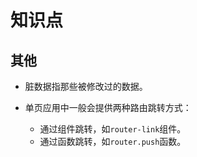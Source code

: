 # 知识点

## 其他

- 脏数据指那些被修改过的数据。

- 单页应用中一般会提供两种路由跳转方式：
  - 通过组件跳转，如`router-link`组件。
  - 通过函数跳转，如`router.push`函数。

